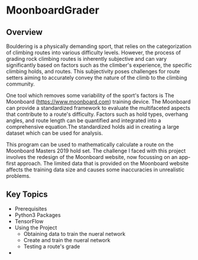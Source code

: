 # MoonboardGrader

## Overview

Bouldering is a physically demanding sport, that relies on the categorization of climbing routes into various difficulty levels. However, the process of grading rock climbing routes is inherently subjective and can vary significantly based on factors such as the climber's experience, the specific climbing holds, and routes. This subjectivity poses challenges for route setters aiming to accurately convey the nature of the climb to the climbing community. 

One tool which removes some variability of the sport's factors is The Moonboard (https://www.moonboard.com) training device. The Moonboard can provide a standardized framework to evaluate the multifaceted aspects that contribute to a route's difficulty. Factors such as hold types, overhang angles, and route length can be quantified and integrated into a comprehensive equation.The standardized holds aid in creating a large dataset which can be used for analysis.

This program can be used to mathematically calculate a route on the Moonboard Masters 2019 hold set. The challenge I faced with this project involves the redesign of the Moonboard website, now focussing on an app-first approach. The limited data that is provided on the Moonboard website affects the training data size and causes some inaccuracies in unrealistic problems.

## Key Topics
*  Prerequisites
  * Python3 Packages
  * TensorFlow
* Using the Project  
  *  Obtaining data to train the nueral network
  *  Create and train the nueral network
  *  Testing a route's grade
*  
